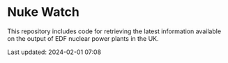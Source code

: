 # Nuke Watch

This repository includes code for retrieving the latest information available on the output of EDF nuclear power plants in the UK.

Last updated: 2024-02-01 07:08